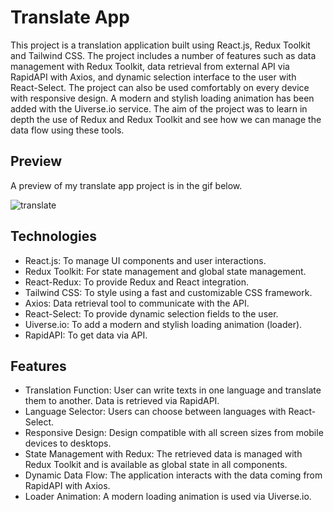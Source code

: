 # Translate App
This project is a translation application built using React.js, Redux Toolkit and Tailwind CSS. The project includes a number of features such as data management with Redux Toolkit, data retrieval from external API via RapidAPI with Axios, and dynamic selection interface to the user with React-Select. The project can also be used comfortably on every device with responsive design. A modern and stylish loading animation has been added with the Uiverse.io service.
The aim of the project was to learn in depth the use of Redux and Redux Toolkit and see how we can manage the data flow using these tools.

## Preview
A preview of my translate app project is in the gif below.

![translate](https://github.com/user-attachments/assets/416d8891-3df5-4e04-b52e-bff2b8d9d2fd)


## Technologies
* React.js: To manage UI components and user interactions.
* Redux Toolkit: For state management and global state management.
* React-Redux: To provide Redux and React integration.
* Tailwind CSS: To style using a fast and customizable CSS framework.
* Axios: Data retrieval tool to communicate with the API.
* React-Select: To provide dynamic selection fields to the user.
* Uiverse.io: To add a modern and stylish loading animation (loader).
* RapidAPI: To get data via API.

## Features
* Translation Function: User can write texts in one language and translate them to another. Data is retrieved via RapidAPI.
* Language Selector: Users can choose between languages ​​with React-Select.
* Responsive Design: Design compatible with all screen sizes from mobile devices to desktops.
* State Management with Redux: The retrieved data is managed with Redux Toolkit and is available as global state in all components.
* Dynamic Data Flow: The application interacts with the data coming from RapidAPI with Axios.
* Loader Animation: A modern loading animation is used via Uiverse.io.
